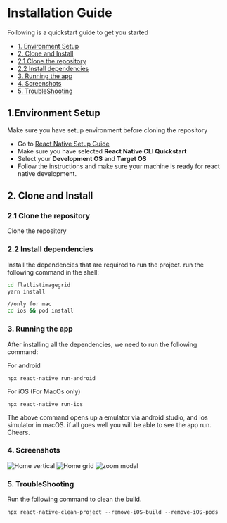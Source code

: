 # Installation Guide

Following is a quickstart guide to get you started

- [1. Environment Setup](#1environment-setup)
- [2. Clone and Install](#2-clone-and-install)
- [2.1 Clone the repository](#21-clone-the-repository)
- [2.2 Install dependencies](#22-install-dependencies)
- [3. Running the app](#3-running-the-app)
- [4. Screenshots](#4-Screenshots)
- [5. TroubleShooting](#5-troubleshooting)

## 1.Environment Setup

Make sure you have setup environment before cloning the repository

- Go to [React Native Setup Guide](https://facebook.github.io/react-native/docs/getting-started)
- Make sure you have selected **React Native CLI Quickstart**
- Select your **Development OS** and **Target OS**
- Follow the instructions and make sure your machine is ready for react native development.

## 2. Clone and Install

### 2.1 Clone the repository

Clone the repository

### 2.2 Install dependencies

Install the dependencies that are required to run the project. run the following command in the shell:

```bash
cd flatlistimagegrid
yarn install

//only for mac
cd ios && pod install
```

### 3. Running the app

After installing all the dependencies, we need to run the following command:

For android

```
npx react-native run-android
```

For iOS (For MacOs only)

```
npx react-native run-ios
```

The above command opens up a emulator via android studio, and ios simulator in macOS. if all goes well you will be able to see the app run. Cheers.

### 4. Screenshots

![Home vertical](./screenshots/Home_vertical.png)
![Home grid](./screenshots/Home_grid.png)
![zoom modal](./screenshots/Zoom_Modal.png)

### 5. TroubleShooting

Run the following command to clean the build.

```
npx react-native-clean-project --remove-iOS-build --remove-iOS-pods
```
